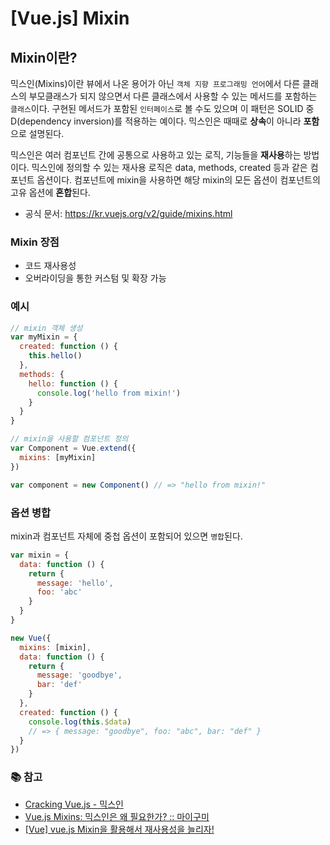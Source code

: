 # [Vue.js] Mixin

## Mixin이란?

믹스인(Mixins)이란 뷰에서 나온 용어가 아닌 `객체 지향 프로그래밍 언어`에서 다른 클래스의 부모클래스가 되지 않으면서 다른 클래스에서 사용할 수 있는 메서드를 포함하는 `클래스`이다. 구현된 메서드가 포함된 `인터페이스`로 볼 수도 있으며 이 패턴은 SOLID 중 D(dependency inversion)를 적용하는 예이다. 믹스인은 때때로 **상속**이 아니라 **포함**으로 설명된다.

믹스인은 여러 컴포넌트 간에 공통으로 사용하고 있는 로직, 기능들을 **재사용**하는 방법이다. 믹스인에 정의할 수 있는 재사용 로직은 data, methods, created 등과 같은 컴포넌트 옵션이다. 컴포넌트에 mixin을 사용하면 해당 mixin의 모든 옵션이 컴포넌트의 고유 옵션에 **혼합**된다.

* 공식 문서: https://kr.vuejs.org/v2/guide/mixins.html

### Mixin 장점

* 코드 재사용성
* 오버라이딩을 통한 커스텀 및 확장 가능

### 예시

```javascript
// mixin 객체 생성
var myMixin = {
  created: function () {
    this.hello()
  },
  methods: {
    hello: function () {
      console.log('hello from mixin!')
    }
  }
}

// mixin을 사용할 컴포넌트 정의
var Component = Vue.extend({
  mixins: [myMixin]
})

var component = new Component() // => "hello from mixin!"
```

### 옵션 병합

mixin과 컴포넌트 자체에 중첩 옵션이 포함되어 있으면 `병합`된다.

```javascript
var mixin = {
  data: function () {
    return {
      message: 'hello',
      foo: 'abc'
    }
  }
}

new Vue({
  mixins: [mixin],
  data: function () {
    return {
      message: 'goodbye',
      bar: 'def'
    }
  },
  created: function () {
    console.log(this.$data)
    // => { message: "goodbye", foo: "abc", bar: "def" }
  }
})
```





### :books: 참고

* [Cracking Vue.js - 믹스인](https://joshua1988.github.io/vue-camp/reuse/mixins.html#%EB%AF%B9%EC%8A%A4%EC%9D%B8)
* [Vue.js Mixins: 믹스인은 왜 필요한가? :: 마이구미](https://mygumi.tistory.com/266)
* [[Vue] vue.js Mixin을 활용해서 재사용성을 늘리자!](https://webruden.tistory.com/224)

